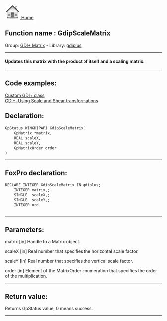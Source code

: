 [<img src="../../images/home.png"> Home ](https://github.com/VFPX/Win32API)  

## Function name : GdipScaleMatrix
Group: [GDI+ Matrix](../../functions_group.md#GDIplus_Matrix)  -  Library: [gdiplus](../../libraries.md#gdiplus)  
***  


#### Updates this matrix with the product of itself and a scaling matrix.
***  


## Code examples:
[Custom GDI+ class](../../samples/sample_450.md)  
[GDI+: Using Scale and Shear transformations](../../samples/sample_479.md)  

## Declaration:
```foxpro  
GpStatus WINGDIPAPI GdipScaleMatrix(
	GpMatrix *matrix,
	REAL scaleX,
	REAL scaleY,
	GpMatrixOrder order
)  
```  
***  


## FoxPro declaration:
```foxpro  
DECLARE INTEGER GdipScaleMatrix IN gdiplus;
	INTEGER matrix,;
	SINGLE  scaleX,;
	SINGLE  scaleY,;
	INTEGER ord
  
```  
***  


## Parameters:
matrix
[in] Handle to a Matrix object.

scaleX
[in] Real number that specifies the horizontal scale factor. 

scaleY
[in] Real number that specifies the vertical scale factor. 

order
[in] Element of the MatrixOrder enumeration that specifies the order of the multiplication.  
***  


## Return value:
Returns GpStatus value, 0 means success.  
***  

